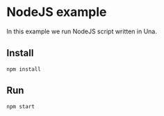 # NodeJS example

In this example we run NodeJS script written in Una. <br/>

## Install
```
npm install
```

## Run
```
npm start
```
